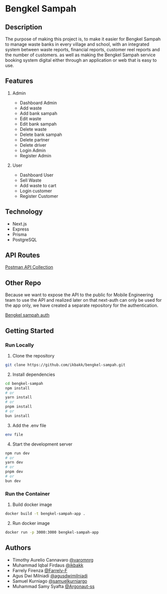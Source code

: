 # Bengkel Sampah

## Description

The purpose of making this project is, to make it easier for Bengkel Sampah to manage waste banks in every village and school, with an integrated system between waste reports, financial reports, customer reel reports and the number of customers. as well as making the Bengkel Sampah service booking system digital either through an application or web that is easy to use.

## Features

1. Admin

   - Dashboard Admin
   - Add waste
   - Add bank sampah
   - Edit waste
   - Edit bank sampah
   - Delete waste
   - Delete bank sampah
   - Delete partner
   - Delete driver
   - Login Admin
   - Register Admin

2. User

   - Dashboard User
   - Sell Waste
   - Add waste to cart
   - Login customer
   - Register Customer

## Technology

- Next.js
- Express
- Prisma
- PostgreSQL

## API Routes

[Postman API Collection](https://drive.google.com/file/d/1MVuvsmGEdctQhzwGNuBI0Y0vHCKEmjyw/view?usp=sharing)

## Other Repo

Because we want to expose the API to the public for Mobile Engineering team to use the API and realized later on that next-auth can only be used for the app only, we have created a separate repository for the authentication.

[Bengkel sampah auth](https://github.com/varomnrg/bengkel-sampah-be)

## Getting Started

### Run Locally

1. Clone the repository

```bash
git clone https://github.com/ikbakk/bengkel-sampah.git
```

2. Install dependencies

```bash
cd bengkel-sampah
npm install
# or
yarn install
# or
pnpm install
# or
bun install
```

3. Add the .env file

```bash
env file
```

4. Start the development server

```bash
npm run dev
# or
yarn dev
# or
pnpm dev
# or
bun dev
```

### Run the Container

1. Build docker image

```bash
docker build -t bengkel-sampah-app .
```

2. Run docker image

```bash
docker run -p 3000:3000 bengkel-sampah-app
```

## Authors

-   Timothy Aurelio Cannavaro [@varomnrg](https://www.github.com/varomnrg)
-   Muhammad Iqbal Firdaus [@ikbakk](https://github.com/ikbakk)
-   Farrely Firenza [@Farrely-F](https://github.com/Farrely-F)
-   Agus Dwi Milniadi [@agusdwimilniadi](https://github.com/agusdwimilniadi)
-   Samuel Kurniago [@samuelkurniargo](https://github.com/samuelkurniargo)
-   Muhammad Samy Syafta [@Argonaut-ss](https://github.com/Argonaut-ss)
